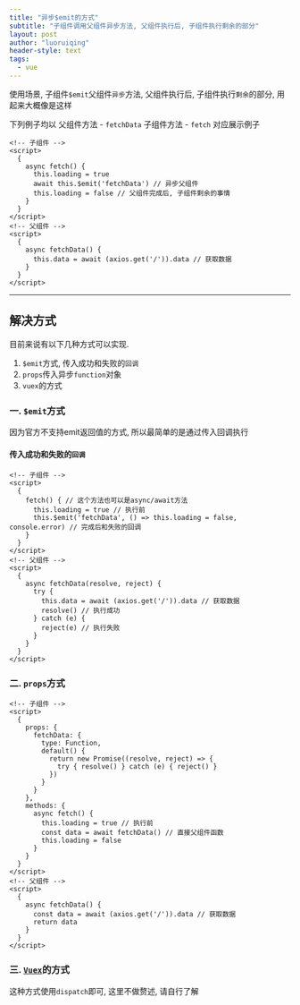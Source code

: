 ```yaml
---
title: "异步$emit的方式"
subtitle: "子组件调用父组件异步方法, 父组件执行后, 子组件执行剩余的部分"
layout: post
author: "luoruiqing"
header-style: text
tags:
  - vue
---
```


使用场景, 子组件`$emit`父组件`异步`方法, 父组件执行后, 子组件执行`剩余`的部分, 用起来大概像是这样

下列例子均以 父组件方法 - `fetchData` 子组件方法 - `fetch` 对应展示例子

```vue
<!-- 子组件 -->
<script>
  {
    async fetch() {
      this.loading = true
      await this.$emit('fetchData') // 异步父组件
      this.loading = false // 父组件完成后, 子组件剩余的事情
    }
  }
</script>
<!-- 父组件 -->
<script>
  {
    async fetchData() {
      this.data = await (axios.get('/')).data // 获取数据
    }
  }
</script>
```

--- 

## 解决方式
目前来说有以下几种方式可以实现.
1. `$emit`方式, 传入成功和失败的`回调`
2. `props`传入异步`function`对象
3. `vuex`的方式


### 一. `$emit`方式
因为官方不支持emit返回值的方式, 所以最简单的是通过传入回调执行
#### 传入成功和失败的`回调`
```vue
<!-- 子组件 -->
<script>
  {
    fetch() { // 这个方法也可以是async/await方法
      this.loading = true // 执行前
      this.$emit('fetchData', () => this.loading = false, console.error) // 完成后和失败的回调
    }
  }
</script>
<!-- 父组件 -->
<script>
  {
    async fetchData(resolve, reject) {
      try {
        this.data = await (axios.get('/')).data // 获取数据
        resolve() // 执行成功
      } catch (e) {
        reject(e) // 执行失败
      }
    }
  }
</script>
```

### 二. `props`方式

```vue
<!-- 子组件 -->
<script>
  {
    props: {
      fetchData: {
        type: Function,
        default() {
          return new Promise((resolve, reject) => {
            try { resolve() } catch (e) { reject() }
          })
        }
      }
    },
    methods: {
      async fetch() {
        this.loading = true // 执行前
        const data = await fetchData() // 直接父组件函数
        this.loading = false
      }
    }
  }
</script>
<!-- 父组件 -->
<script>
  {
    async fetchData() {
      const data = await (axios.get('/')).data // 获取数据
      return data
    }
  }
</script>
```


### 三. [`Vuex`](https://vuex.vuejs.org)的方式
这种方式使用`dispatch`即可, 这里不做赘述, 请自行了解
